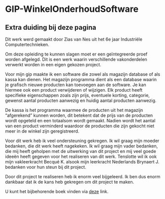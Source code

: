 # GIP-WinkelOnderhoudSoftware
## Extra duiding bij deze pagina
Dit werk werd gemaakt door Zias van Nes uit het 6e jaar Industriële Computertechnieken. 

Om deze opleiding te kunnen slagen moet er een geïntegreerde proef worden afgelegd. Dit is een werk waarin verschillende vakonderdelen verwerkt worden in een eigen gekozen project.

Voor mijn gip maakte ik een software die zowel als magazijn database of als kassa kan dienen. Het magazijn programma dient als een database waarin je grafisch nieuwe producten kan toevoegen aan de software. Je kan hiermee ook een product verwijderen of wijzigen. Elk product heeft specifieke eigenschappen zoals zijn prijs, eventuele korting, categorie, gewenst aantal producten aanwezig en huidig aantal producten aanwezig. 

De kassa is het programma waarmee de producten uit het magazijn “afgerekend” kunnen worden, dit betekent dat de prijs van de producten wordt opgeteld en een totaalsom wordt gemaakt. Nadien wordt het aantal van een product verminderd waardoor de producten die zijn gekocht niet meer in de winkel zijn geregistreerd.

Voor dit werk heb ik veel ondersteuning gekregen. Ik wil graag mijn moeder bedanken, die dit werk heeft nagekeken. Ik wil graag mijn vader bedanken, die mij heeft geholpen met de uitwerking van dit project en mij veel goede ideeën heeft gegeven voor het realiseren van dit werk. Tenslotte wil ik ook mijn vakleerkracht Becqué K. alsook mijn leerkracht Nederlands Brynaert J. bedanken voor hun steun bij dit project. 

Door dit project te realiseren heb ik enorm veel bijgeleerd. Ik ben dus enorm dankbaar dat ik de kans heb gekregen om dit project te maken.

U kunt het bijbehorende boek vinden via [deze](gip-wbs-final.pdf) link.
